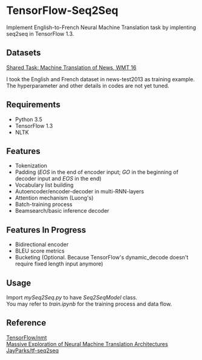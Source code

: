 # TensorFlow-Seq2Seq
Implement English-to-French Neural Machine Translation task by implenting seq2seq in TensorFlow 1.3.  

## Datasets
[Shared Task: Machine Translation of News, WMT 16](http://www.statmt.org/wmt16/translation-task.html)  
  
I took the English and French dataset in news-test2013 as training example.  
The hyperparameter and other details in codes are not yet tuned.  

## Requirements
* Python 3.5  
* TensorFlow 1.3  
* NLTK  

## Features
* Tokenization
* Padding (*EOS* in the end of encoder input; *GO* in the beginning of decoder input and *EOS* in the end)
* Vocabulary list building
* Autoencoder/encoder-decoder in multi-RNN-layers  
* Attention mechanism (Luong's)  
* Batch-training process  
* Beamsearch/basic inference decoder  

## Features In Progress
* Bidirectional encoder  
* BLEU score metrics  
* Bucketing (Optional. Because TensorFlow's dynamic_decode doesn't require fixed length input anymore)  

## Usage
Import *mySeq2Seq.py* to have *Seq2SeqModel* class.  
You may refer to *train.ipynb* for the training process and data flow.

## Reference
[TensorFlow/nmt](https://github.com/tensorflow/nmt)  
[Massive Exploration of Neural Machine Translation Architectures](https://arxiv.org/abs/1703.03906)  
[JayParks/tf-seq2seq](https://github.com/JayParks/tf-seq2seq)  
